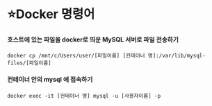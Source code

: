 # ⭐Docker 명령어
#### **호스트에 있는 파일을 docker로 띄운 MySQL 서버로 파일 전송하기**
```
docker cp /mnt/c/Users/user/[파일이름] [컨테이너 명]:/var/lib/mysql-files/[파일이름]
```
#### **컨테이너 안의 mysql 에 접속하기**
```
docker exec -it [컨테이너 명] mysql -u [사용자이름] -p
```